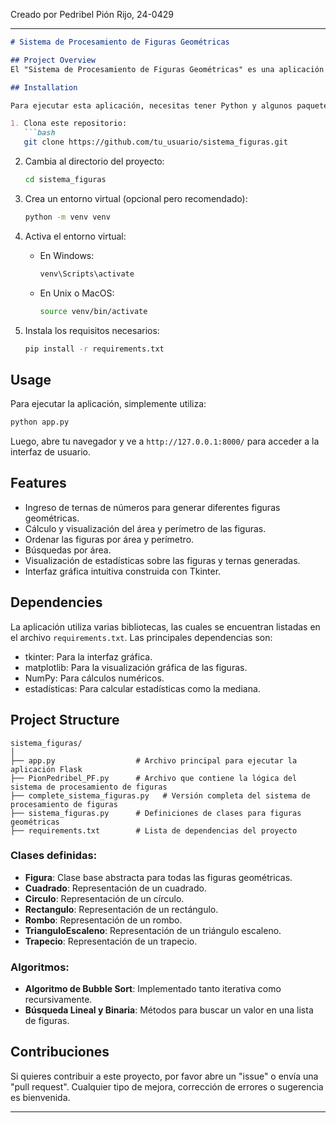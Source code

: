 
Creado por Pedribel Pión Rijo, 24-0429

---

```markdown
# Sistema de Procesamiento de Figuras Geométricas

## Project Overview
El "Sistema de Procesamiento de Figuras Geométricas" es una aplicación que permite a los usuarios introducir ternas de números y generar representaciones gráficas de figuras geométricas. A través de una interfaz gráfica, los usuarios pueden visualizar las figuras, calcular su área y perímetro, ordenar figuras y buscar por área. La aplicación se basa en el uso de clases de figuras geométricas y algoritmos de ordenamiento y búsqueda.

## Installation

Para ejecutar esta aplicación, necesitas tener Python y algunos paquetes instalados. Sigue estos pasos:

1. Clona este repositorio:
   ```bash
   git clone https://github.com/tu_usuario/sistema_figuras.git
   ```

2. Cambia al directorio del proyecto:
   ```bash
   cd sistema_figuras
   ```

3. Crea un entorno virtual (opcional pero recomendado):
   ```bash
   python -m venv venv
   ```

4. Activa el entorno virtual:
   - En Windows:
     ```bash
     venv\Scripts\activate
     ```
   - En Unix o MacOS:
     ```bash
     source venv/bin/activate
     ```

5. Instala los requisitos necesarios:
   ```bash
   pip install -r requirements.txt
   ```

## Usage

Para ejecutar la aplicación, simplemente utiliza:
```bash
python app.py
```

Luego, abre tu navegador y ve a `http://127.0.0.1:8000/` para acceder a la interfaz de usuario.

## Features

- Ingreso de ternas de números para generar diferentes figuras geométricas.
- Cálculo y visualización del área y perímetro de las figuras.
- Ordenar las figuras por área y perímetro.
- Búsquedas por área.
- Visualización de estadísticas sobre las figuras y ternas generadas.
- Interfaz gráfica intuitiva construida con Tkinter.

## Dependencies

La aplicación utiliza varias bibliotecas, las cuales se encuentran listadas en el archivo `requirements.txt`. Las principales dependencias son:
- tkinter: Para la interfaz gráfica.
- matplotlib: Para la visualización gráfica de las figuras.
- NumPy: Para cálculos numéricos.
- estadísticas: Para calcular estadísticas como la mediana.

## Project Structure

```
sistema_figuras/
│
├── app.py                  # Archivo principal para ejecutar la aplicación Flask
├── PionPedribel_PF.py      # Archivo que contiene la lógica del sistema de procesamiento de figuras
├── complete_sistema_figuras.py   # Versión completa del sistema de procesamiento de figuras
├── sistema_figuras.py      # Definiciones de clases para figuras geométricas
├── requirements.txt        # Lista de dependencias del proyecto
```

### Clases definidas:
- **Figura**: Clase base abstracta para todas las figuras geométricas.
- **Cuadrado**: Representación de un cuadrado.
- **Circulo**: Representación de un círculo.
- **Rectangulo**: Representación de un rectángulo.
- **Rombo**: Representación de un rombo.
- **TrianguloEscaleno**: Representación de un triángulo escaleno.
- **Trapecio**: Representación de un trapecio.

### Algoritmos:
- **Algoritmo de Bubble Sort**: Implementado tanto iterativa como recursivamente.
- **Búsqueda Lineal y Binaria**: Métodos para buscar un valor en una lista de figuras.

## Contribuciones

Si quieres contribuir a este proyecto, por favor abre un "issue" o envía una "pull request". Cualquier tipo de mejora, corrección de errores o sugerencia es bienvenida.

---
